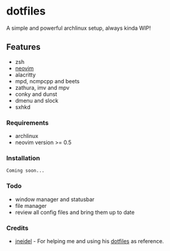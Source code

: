 # dotfiles

A simple and powerful archlinux setup, always kinda WIP!

## Features

- zsh
- [neovim](https://github.com/jasper-schnabel/neovim)
- alacritty
- mpd, ncmpcpp and beets
- zathura, imv and mpv
- conky and dunst
- dmenu and slock
- sxhkd

### Requirements

- archlinux
- neovim version >= 0.5

### Installation

`Coming soon...`

### Todo

- window manager and statusbar
- file manager
- review all config files and bring them up to date

### Credits

- [jneidel](https://github.com/jneidel) - For helping me and using his [dotfiles](https://github.com/jneidel/dotfiles) as reference.
